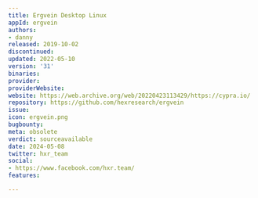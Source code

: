 ```yaml
---
title: Ergvein Desktop Linux
appId: ergvein
authors:
- danny
released: 2019-10-02
discontinued: 
updated: 2022-05-10
version: '31'
binaries: 
provider: 
providerWebsite: 
website: https://web.archive.org/web/20220423113429/https://cypra.io/
repository: https://github.com/hexresearch/ergvein
issue: 
icon: ergvein.png
bugbounty: 
meta: obsolete
verdict: sourceavailable
date: 2024-05-08
twitter: hxr_team
social:
- https://www.facebook.com/hxr.team/
features: 

---
```


